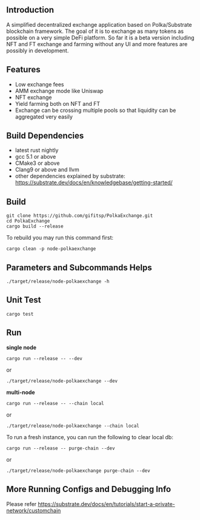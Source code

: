 ## Introduction
A simplified decentralized exchange application based on Polka/Substrate blockchain framework. The goal of it is to exchange as many tokens as possible on a very simple DeFi platform. So far it is a beta version including NFT and FT exchange and farming without any UI and more features are possibly in development.

## Features
* Low exchange fees
* AMM exchange mode like Uniswap
* NFT exchange
* Yield farming both on NFT and FT
* Exchange can be crossing multiple pools so that liquidity can be aggregated very easily

## Build Dependencies
* latest rust nightly
* gcc 5.1 or above
* CMake3 or above
* Clang9 or above and llvm
* other dependencies explained by substrate: https://substrate.dev/docs/en/knowledgebase/getting-started/

## Build
    git clone https://github.com/gifitsp/PolkaExchange.git
    cd PolkaExchange
    cargo build --release

To rebuild you may run this command first:

    cargo clean -p node-polkaexchange

## Parameters and Subcommands Helps
    ./target/release/node-polkaexchange -h

## Unit Test
    cargo test

## Run
**single node**

    cargo run --release -- --dev
    
or

    ./target/release/node-polkaexchange --dev
    
**multi-node**

    cargo run --release -- --chain local
    
or

    ./target/release/node-polkaexchange --chain local
    
To run a fresh instance, you can run the following to clear local db:
    
    cargo run --release -- purge-chain --dev
    
or

    ./target/release/node-polkaexchange purge-chain --dev

## More Running Configs and Debugging Info
Please refer https://substrate.dev/docs/en/tutorials/start-a-private-network/customchain
